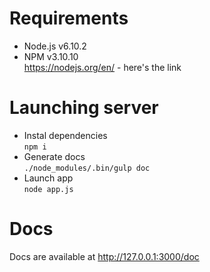 # Requirements  
- Node.js v6.10.2  
- NPM v3.10.10  
https://nodejs.org/en/ - here's the link

# Launching server  
- Instal dependencies  
`npm i`  
- Generate docs  
`./node_modules/.bin/gulp doc`  
- Launch app  
`node app.js`  

# Docs
Docs are available at http://127.0.0.1:3000/doc
